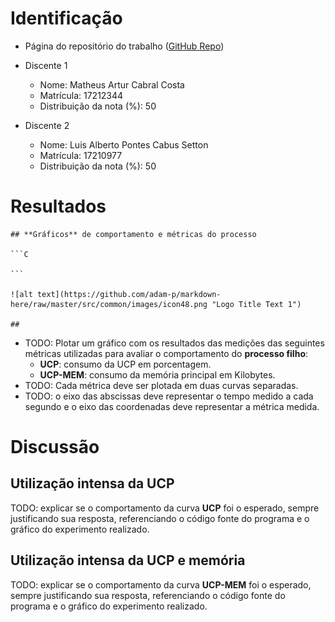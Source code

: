# Identificação

* Página do repositório do trabalho ([GitHub Repo](https://github.com/MatheusArtur/teaching)) 

* Discente 1
	* Nome: Matheus Artur Cabral Costa
	* Matrícula: 17212344
	* Distribuição da nota (%): 50
* Discente 2
	* Nome: Luis Alberto Pontes Cabus Setton
	* Matrícula: 17210977
	* Distribuição da nota (%): 50
	
# Resultados

	## **Gráficos** de comportamento e métricas do processo

	```C

	```

	![alt text](https://github.com/adam-p/markdown-here/raw/master/src/common/images/icon48.png "Logo Title Text 1")

	##

* TODO: Plotar um gráfico com os resultados das medições das seguintes métricas utilizadas para avaliar o comportamento do **processo filho**:
	*  **UCP**: consumo da UCP em porcentagem.
	*  **UCP-MEM**: consumo da memória principal em Kilobytes.
* TODO: Cada métrica deve ser plotada em duas curvas separadas.
* TODO: o eixo das abscissas deve representar o tempo medido a cada segundo e o eixo das coordenadas deve representar a métrica medida.


# Discussão

## Utilização intensa da UCP



TODO: explicar se o comportamento da curva **UCP** foi o esperado, sempre justificando sua resposta, referenciando o código fonte do programa e o gráfico do experimento realizado.

## Utilização intensa da UCP e memória

TODO: explicar se o comportamento da curva **UCP-MEM** foi o esperado, sempre justificando sua resposta, referenciando o código fonte do programa e o gráfico do experimento realizado.
